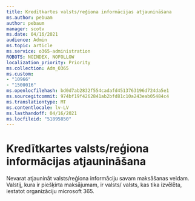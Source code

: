 ```yaml
---
title: Kredītkartes valsts/reģiona informācijas atjaunināšana
ms.author: pebuam
author: pebaum
manager: scotv
ms.date: 04/16/2021
audience: Admin
ms.topic: article
ms.service: o365-administration
ROBOTS: NOINDEX, NOFOLLOW
localization_priority: Priority
ms.collection: Adm_O365
ms.custom:
- "10966"
- "1500016"
ms.openlocfilehash: bd0d7ab2832f554cadafd4513763196d724da5e1
ms.sourcegitcommit: 974bf19f4262841ab2bfd81c10a243eab05484c4
ms.translationtype: MT
ms.contentlocale: lv-LV
ms.lasthandoff: 04/16/2021
ms.locfileid: "51895850"
---
```

# <a name="update-credit-card-country-information"></a>Kredītkartes valsts/reģiona informācijas atjaunināšana

Nevarat atjaunināt valsts/reģiona informāciju savam maksāšanas veidam. Valstij, kura ir piešķirta maksājumam, ir valsts/ valsts, kas tika izvēlēta, iestatot organizāciju microsoft 365. 